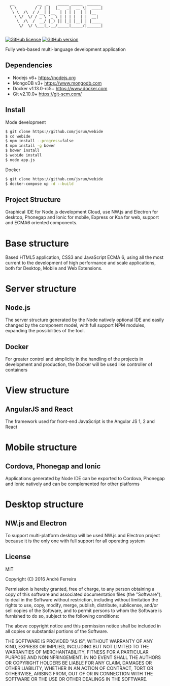 ``` 
  __          __  _    _____ _____  ______ 
  \ \        / / | |  |_   _|  __ \|  ____|
   \ \  /\  / /__| |__  | | | |  | | |__   
    \ \/  \/ / _ \ '_ \ | | | |  | |  __|  
     \  /\  /  __/ |_) || |_| |__| | |____ 
      \/  \/ \___|_.__/_____|_____/|______|   
                                                                                                                                                                                                                                                                                                                                                                                                                                               
```                                                                                                                                                 

[![GitHub license](https://img.shields.io/badge/license-MIT-blue.svg)](https://raw.githubusercontent.com/jsrun/webide/master/LICENSE)
[![GitHub version](https://badge.fury.io/gh/jsrun%2Fwebide.svg)](https://badge.fury.io/gh/jsrun%2Fwebide)

Fully web-based multi-language development application

## Dependencies

* Nodejs v6+ https://nodejs.org
* MongoDB v3+ https://www.mongodb.com
* Docker v1.13.0-rc5+ https://www.docker.com
* Git v2.10.0+ https://git-scm.com/

## Install

Mode development
```bash
$ git clone https://github.com/jsrun/webide
$ cd webide
$ npm install --progress=false
$ npm install -g bower
$ bower install
$ webide install
$ node app.js
```

Docker
```bash
$ git clone https://github.com/jsrun/webide
$ docker-compose up -d --build
```

## Project Structure

Graphical IDE for Node.js development Cloud, use NW.js and Electron for desktop, Phonegap and Ionic for mobile, Express or Koa for web, support and ECMA6 oriented components.

# Base structure

Based HTML5 application, CSS3 and JavaScript ECMA 6, using all the most current to the development of high performance and scale applications, both for Desktop, Mobile and Web Extensions.

# Server structure

## Node.js

The server structure generated by the Node natively optional IDE and easily changed by the component model, with full support NPM modules, expanding the possibilities of the tool.

## Docker

For greater control and simplicity in the handling of the projects in development and production, the Docker will be used like controller of containers

# View structure

## AngularJS and React

The framework used for front-end JavaScript is the Angular JS 1, 2 and React

# Mobile structure

## Cordova, Phonegap and Ionic

Applications generated by Node IDE can be exported to Cordova, Phonegap and Ionic natively and can be complemented for other platforms

# Desktop structure

## NW.js and Electron

To support multi-platform desktop will be used NW.js and Electron project because it is the only one with full support for all operating system

## License

  MIT
  
  Copyright (C) 2016 André Ferreira

  Permission is hereby granted, free of charge, to any person obtaining a copy of this software and associated documentation files (the "Software"), to deal in the Software without restriction, including without limitation the rights to use, copy, modify, merge, publish, distribute, sublicense, and/or sell copies of the Software, and to permit persons to whom the Software is furnished to do so, subject to the following conditions:

  The above copyright notice and this permission notice shall be included in all copies or substantial portions of the Software.

  THE SOFTWARE IS PROVIDED "AS IS", WITHOUT WARRANTY OF ANY KIND, EXPRESS OR IMPLIED, INCLUDING BUT NOT LIMITED TO THE WARRANTIES OF MERCHANTABILITY, FITNESS FOR A PARTICULAR PURPOSE AND NONINFRINGEMENT. IN NO EVENT SHALL THE AUTHORS OR COPYRIGHT HOLDERS BE LIABLE FOR ANY CLAIM, DAMAGES OR OTHER LIABILITY, WHETHER IN AN ACTION OF CONTRACT, TORT OR OTHERWISE, ARISING FROM, OUT OF OR IN CONNECTION WITH THE SOFTWARE OR THE USE OR OTHER DEALINGS IN THE SOFTWARE.